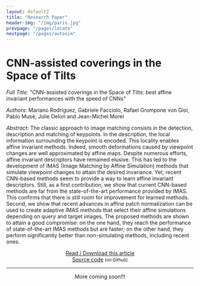 ```yaml
---
layout: default2
title: "Research Paper"
header-img: "/img/paris.jpg"
prevpage: "/pages/locate"
nextpage: "/pages/autosim"
---
```


CNN-assisted coverings in the Space of Tilts
===================

*Full Title*: "CNN-assisted coverings in the Space of Tilts: best affine invariant performances with the speed of CNNs"

*Authors*: Mariano Rodríguez, Gabriele Facciolo, Rafael Grompone von Gioi, Pablo Musé, Julie Delon and Jean-Michel Morel

*Abstract*:
The classic approach to image matching consists in the detection, description and matching of keypoints. In the description, the local information surrounding the keypoint is encoded. This locality enables affine invariant methods. Indeed, smooth deformations caused by viewpoint changes are well approximated by affine maps. Despite numerous efforts, affine invariant descriptors have remained elusive. This has led to the development of IMAS (Image Matching by Affine Simulation) methods that simulate viewpoint changes to attain the desired invariance. Yet, recent CNN-based methods seem to provide a way to learn affine invariant descriptors. Still, as a first contribution, we show that current CNN-based methods are far from the state-of-the-art performance provided by IMAS. This confirms that there is still room for improvement for learned methods. Second, we show that recent advances in affine patch normalization can be used to create adaptive IMAS methods that select their affine simulations depending on query and target images. The proposed methods are shown to attain a good compromise: on the one hand, they reach the performance of state-of-the-art IMAS methods but are faster; on the other hand, they perform significantly better than non-simulating methods, including recent ones.


<center><a href="https://hal.archives-ouvertes.fr/hal-02494121/document">Read / Download this article</a> </center>

<!-- <center><a href="https://hal.archives-ouvertes.fr/hal-02494121/document">See this article</a> <small>(on HAL)</small> </center> -->

<center><a href="https://github.com/rdguez-mariano/fast_imas_IPOL/tree/master/adaptiveIMAS"> Source code</a> <small>(on Github)</small></center>


---

<center>More coming soon!!!</center>

